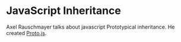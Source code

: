 JavaScript Inheritance
======================

Axel Rauschmayer talks about javascript Prototypical inheritance.
He created [Proto.js][1].

[1]: https://github.com/rauschma/proto-js "Proto.js on Github"

